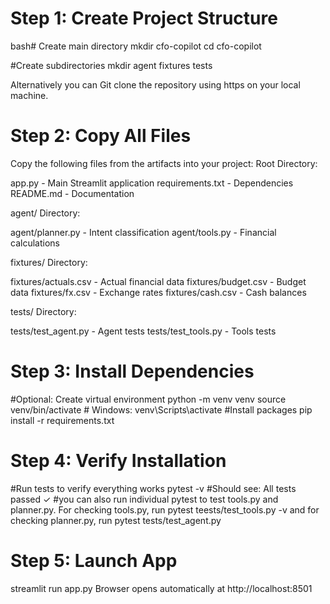 # Step 1: Create Project Structure 
bash# Create main directory
mkdir cfo-copilot
cd cfo-copilot

#Create subdirectories
mkdir agent fixtures tests

Alternatively you can Git clone the repository using https on your local machine. 

# Step 2: Copy All Files 
Copy the following files from the artifacts into your project:
Root Directory:

app.py - Main Streamlit application
requirements.txt - Dependencies
README.md - Documentation

agent/ Directory:

agent/planner.py - Intent classification
agent/tools.py - Financial calculations

fixtures/ Directory:

fixtures/actuals.csv - Actual financial data
fixtures/budget.csv - Budget data
fixtures/fx.csv - Exchange rates
fixtures/cash.csv - Cash balances

tests/ Directory:

tests/test_agent.py - Agent tests
tests/test_tools.py - Tools tests

# Step 3: Install Dependencies 
#Optional: Create virtual environment
python -m venv venv
source venv/bin/activate  # Windows: venv\Scripts\activate
#Install packages
pip install -r requirements.txt

# Step 4: Verify Installation 
#Run tests to verify everything works
pytest -v
#Should see: All tests passed ✓
#you can also run individual pytest to test tools.py and planner.py. For checking tools.py, run pytest teests/test_tools.py -v and for checking planner.py, run pytest tests/test_agent.py

# Step 5: Launch App 
streamlit run app.py
Browser opens automatically at http://localhost:8501
